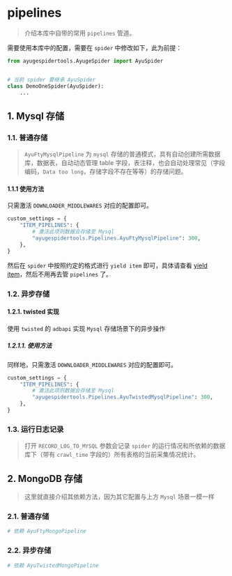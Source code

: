 # pipelines

> 介绍本库中自带的常用 `pipelines` 管道。

需要使用本库中的配置，需要在 `spider` 中修改如下，此为前提：

```python
from ayugespidertools.AyugeSpider import AyuSpider


# 当前 spider 要继承 AyuSpider
class DemoOneSpider(AyuSpider):
    ...
```

## 1. Mysql 存储

### 1.1. 普通存储

> `AyuFtyMysqlPipeline` 为 `mysql` 存储的普通模式，具有自动创建所需数据库，数据表，自动动态管理 table 字段，表注释，也会自动处理常见（字段编码，`Data too long`，存储字段不存在等等）的存储问题。

#### 1.1.1 使用方法

只需激活 `DOWNLOADER_MIDDLEWARES` 对应的配置即可。

```python
custom_settings = {
    "ITEM_PIPELINES": {
        # 激活此项则数据会存储至 Mysql
        "ayugespidertools.Pipelines.AyuFtyMysqlPipeline": 300,
    },
}
```

然后在 `spider` 中按照约定的格式进行 `yield item` 即可，具体请查看 [yield item](https://ayugespidertools.readthedocs.io/en/latest/topics/items.html#yield-item)，然后不用再去管 `pipelines` 了。

### 1.2. 异步存储

#### 1.2.1. twisted 实现

使用 `twisted` 的 `adbapi` 实现 `Mysql` 存储场景下的异步操作

##### 1.2.1.1. 使用方法

同样地，只需激活 `DOWNLOADER_MIDDLEWARES` 对应的配置即可。

```python
custom_settings = {
    "ITEM_PIPELINES": {
        # 激活此项则数据会存储至 Mysql
        "ayugespidertools.Pipelines.AyuTwistedMysqlPipeline": 300,
    },
}
```

### 1.3. 运行日志记录

> 打开 `RECORD_LOG_TO_MYSQL` 参数会记录 `spider` 的运行情况和所依赖的数据库下（带有 `crawl_time` 字段的）所有表格的当前采集情况统计。

## 2. MongoDB 存储

> 这里就直接介绍其依赖方法，因为其它配置与上方 `Mysql` 场景一模一样

### 2.1. 普通存储

```python
# 依赖 AyuFtyMongoPipeline
```

### 2.2. 异步存储

```python
# 依赖 AyuTwistedMongoPipeline
```

